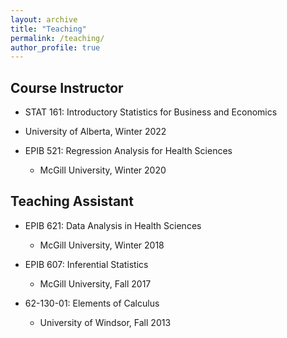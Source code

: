 ```yaml
---
layout: archive
title: "Teaching"
permalink: /teaching/ 
author_profile: true
---
```


## Course Instructor

* STAT 161: Introductory Statistics for Business and Economics
 * University of Alberta, Winter 2022



* EPIB 521: Regression Analysis for Health Sciences
  * McGill University, Winter 2020


## Teaching Assistant

* EPIB 621: Data Analysis in Health Sciences

  * McGill University, Winter 2018

* EPIB 607: Inferential Statistics

  * McGill University, Fall 2017

* 62-130-01: Elements of Calculus

  * University of Windsor, Fall 2013
  